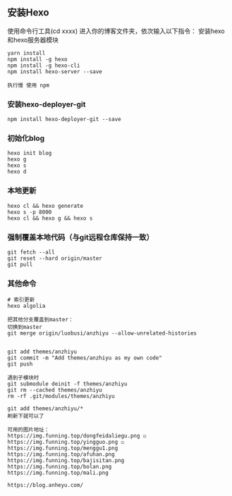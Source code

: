 ## 安装Hexo
使用命令行工具(cd xxxx) 进入你的博客文件夹，依次输入以下指令：
安装hexo和hexo服务器模块
```shell
yarn install
npm install -g hexo
npm install -g hexo-cli
npm install hexo-server --save

执行慢 使用 npm
```
### 安装hexo-deployer-git
```shell
npm install hexo-deployer-git --save
```
### 初始化blog
```shell
hexo init blog
hexo g
hexo s
hexo d
```
### 本地更新
```shell
hexo cl && hexo generate
hexo s -p 8000
hexo cl && hexo g && hexo s
```

### 强制覆盖本地代码（与git远程仓库保持一致）
```shell
git fetch --all
git reset --hard origin/master
git pull
```

### 其他命令
```shell
# 索引更新
hexo algolia
```

```shell
把其他分支覆盖到master：
切换到master
git merge origin/luobusi/anzhiyu --allow-unrelated-histories


git add themes/anzhiyu
git commit -m "Add themes/anzhiyu as my own code"
git push

遇到子模块时
git submodule deinit -f themes/anzhiyu
git rm --cached themes/anzhiyu
rm -rf .git/modules/themes/anzhiyu

git add themes/anzhiyu/*
刷新下就可以了
```

```shell
可用的图片地址：
https://img.funning.top/dongfeidaliegu.png ☑️
https://img.funning.top/yingguo.png ☑️
https://img.funning.top/menggu1.png
https://img.funning.top/afuhan.png
https://img.funning.top/bajisitan.png
https://img.funning.top/bolan.png
https://img.funning.top/mali.png
```

```shell
https://blog.anheyu.com/
```